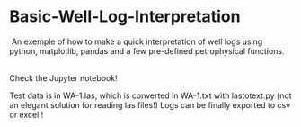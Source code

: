 ﻿# Basic-Well-Log-Interpretation
﻿
﻿An exemple of how to make a quick interpretation of well logs using python, matplotlib, pandas and a few pre-defined petrophysical functions. <br>
﻿<p> Check the Jupyter notebook!</p>
﻿Test data is in WA-1.las, which is converted in WA-1.txt with lastotext.py (not an elegant solution for reading las files!)
﻿Logs can be finally exported to csv or excel !
